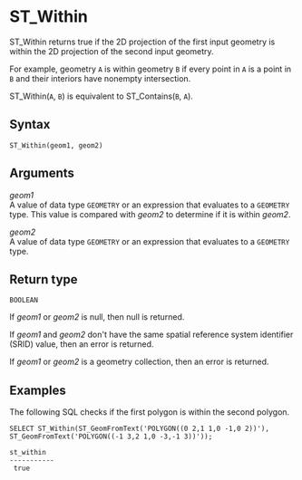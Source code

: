 # ST\_Within<a name="ST_Within-function"></a>

ST\_Within returns true if the 2D projection of the first input geometry is within the 2D projection of the second input geometry\. 

For example, geometry `A` is within geometry `B` if every point in `A` is a point in `B` and their interiors have nonempty intersection\. 

ST\_Within\(`A`, `B`\) is equivalent to ST\_Contains\(`B`, `A`\)\. 

## Syntax<a name="ST_Within-function-syntax"></a>

```
ST_Within(geom1, geom2)
```

## Arguments<a name="ST_Within-function-arguments"></a>

 *geom1*   
A value of data type `GEOMETRY` or an expression that evaluates to a `GEOMETRY` type\. This value is compared with *geom2* to determine if it is within *geom2*\. 

 *geom2*   
A value of data type `GEOMETRY` or an expression that evaluates to a `GEOMETRY` type\. 

## Return type<a name="ST_Within-function-return"></a>

`BOOLEAN`

If *geom1* or *geom2* is null, then null is returned\. 

If *geom1* and *geom2* don't have the same spatial reference system identifier \(SRID\) value, then an error is returned\. 

If *geom1* or *geom2* is a geometry collection, then an error is returned\. 

## Examples<a name="ST_Within-function-examples"></a>

The following SQL checks if the first polygon is within the second polygon\. 

```
SELECT ST_Within(ST_GeomFromText('POLYGON((0 2,1 1,0 -1,0 2))'), ST_GeomFromText('POLYGON((-1 3,2 1,0 -3,-1 3))'));
```

```
st_within
-----------
 true
```